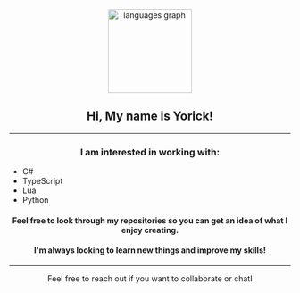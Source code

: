 <div align="center">
  <img src="https://github-readme-stats.vercel.app/api/top-langs?username=Yorick20022&locale=en&hide_title=false&layout=compact&card_width=320&langs_count=5&theme=dracula&hide_border=false&order=2" height="150" alt="languages graph" />
</div>

<h2 align="center">Hi, My name is Yorick!</h2>

---

<h3 align="center">I am interested in working with:</h3>

- C#  
- TypeScript  
- Lua  
- Python  

<h4 align="center">Feel free to look through my repositories so you can get an idea of what I enjoy creating.</h4>

<h4 align="center">I'm always looking to learn new things and improve my skills!</h4>

---

<p align="center">Feel free to reach out if you want to collaborate or chat!</p>
